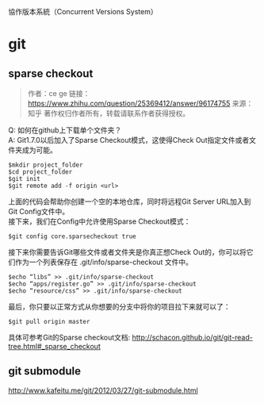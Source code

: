 協作版本系統（Concurrent Versions System）
# git
## sparse checkout
> 作者：ce ge
链接：https://www.zhihu.com/question/25369412/answer/96174755
来源：知乎
著作权归作者所有，转载请联系作者获得授权。

Q: 如何在github上下载单个文件夹？  
A: Git1.7.0以后加入了Sparse Checkout模式，这使得Check Out指定文件或者文件夹成为可能。
```
$mkdir project_folder
$cd project_folder
$git init
$git remote add -f origin <url>
```
上面的代码会帮助你创建一个空的本地仓库，同时将远程Git Server URL加入到Git Config文件中。  
接下来，我们在Config中允许使用Sparse Checkout模式：
```
$git config core.sparsecheckout true
```
接下来你需要告诉Git哪些文件或者文件夹是你真正想Check Out的，你可以将它们作为一个列表保存在 .git/info/sparse-checkout 文件中。
```
$echo “libs” >> .git/info/sparse-checkout
$echo “apps/register.go” >> .git/info/sparse-checkout
$echo “resource/css” >> .git/info/sparse-checkout
```
最后，你只要以正常方式从你想要的分支中将你的项目拉下来就可以了：
```
$git pull origin master
```
具体可参考Git的Sparse checkout文档: http://schacon.github.io/git/git-read-tree.html#_sparse_checkout

## git submodule
http://www.kafeitu.me/git/2012/03/27/git-submodule.html
